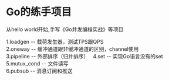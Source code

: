 # Go的练手项目
从hello world开始,手写《Go并发编程实战》等项目

1.loadgen -- 载荷发生器，测试TPS跟QPS  
2.oneway -- 缓冲通道跟非缓冲通道的区别，channel使用  
3.pipeline -- 外部排序（归并排序）  
4.set -- 实现Go语言没有的set  
5.mutux_cond -- 文件读写  
6.pubsub -- 消息订阅和推送  
